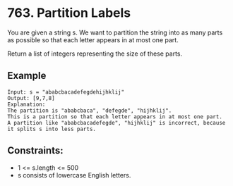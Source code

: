 # 763. Partition Labels

You are given a string s. We want to partition the string into as many parts as possible so that each letter appears in at most one part.

Return a list of integers representing the size of these parts.


## Example

```
Input: s = "ababcbacadefegdehijhklij"
Output: [9,7,8]
Explanation:
The partition is "ababcbaca", "defegde", "hijhklij".
This is a partition so that each letter appears in at most one part.
A partition like "ababcbacadefegde", "hijhklij" is incorrect, because it splits s into less parts.

```

## Constraints:

- 1 <= s.length <= 500
- s consists of lowercase English letters.